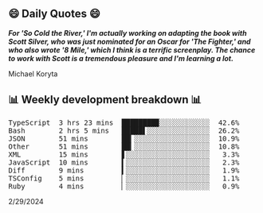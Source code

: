 ## 😄 Daily Quotes 😄

_**For 'So Cold the River,' I'm actually working on adapting the book with Scott Silver, who was just nominated for an Oscar for 'The Fighter,' and who also wrote '8 Mile,' which I think is a terrific screenplay. The chance to work with Scott is a tremendous pleasure and I'm learning a lot.**_

Michael Koryta



## 📊 Weekly development breakdown 📊

<pre>TypeScript  3 hrs 23 mins  ████████▉░░░░░░░░░░░░  42.6%
Bash        2 hrs 5 mins   █████▌░░░░░░░░░░░░░░░  26.2%
JSON        51 mins        ██▎░░░░░░░░░░░░░░░░░░  10.9%
Other       51 mins        ██▎░░░░░░░░░░░░░░░░░░  10.8%
XML         15 mins        ▋░░░░░░░░░░░░░░░░░░░░   3.3%
JavaScript  10 mins        ▍░░░░░░░░░░░░░░░░░░░░   2.3%
Diff        9 mins         ▍░░░░░░░░░░░░░░░░░░░░   1.9%
TSConfig    5 mins         ▏░░░░░░░░░░░░░░░░░░░░   1.1%
Ruby        4 mins         ▏░░░░░░░░░░░░░░░░░░░░   0.9%</pre>

2/29/2024